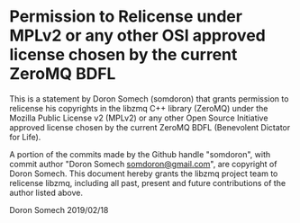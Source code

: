 # Permission to Relicense under MPLv2 or any other OSI approved license chosen by the current ZeroMQ BDFL

This is a statement by Doron Somech (somdoron)
that grants permission to relicense his copyrights in the libzmq C++
library (ZeroMQ) under the Mozilla Public License v2 (MPLv2) or any other
Open Source Initiative approved license chosen by the current ZeroMQ
BDFL (Benevolent Dictator for Life).

A portion of the commits made by the Github handle "somdoron", with
commit author "Doron Somech <somdoron@gmail.com>", are copyright of Doron Somech.
This document hereby grants the libzmq project team to relicense libzmq,
including all past, present and future contributions of the author listed
above.

Doron Somech
2019/02/18
